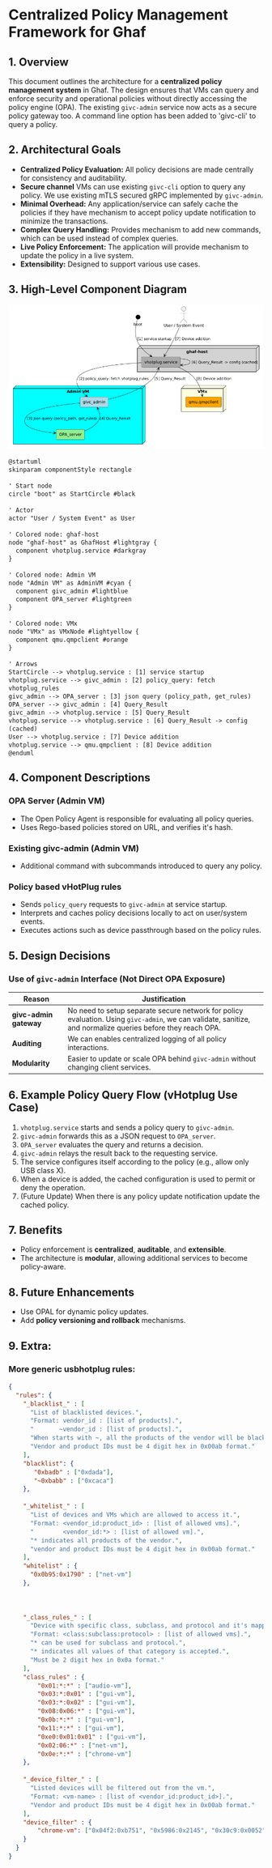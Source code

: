 # Centralized Policy Management Framework for Ghaf

## 1. Overview

This document outlines the architecture for a **centralized policy management system** in Ghaf. The design ensures that VMs can query and enforce security and operational policies without directly accessing the policy engine (OPA). The existing `givc-admin` service now acts as a secure policy gateway too. A command line option has been added to 'givc-cli' to query a policy.  

## 2. Architectural Goals

- **Centralized Policy Evaluation:** All policy decisions are made centrally for consistency and auditability.
- **Secure channel** VMs can use existing `givc-cli` option to query any policy. We use existing mTLS secured gRPC implemented by `givc-admin`.
- **Minimal Overhead:** Any application/service can safely cache the policies if they have mechanism to accept policy update notification to minimize the transactions.
- **Complex Query Handling:** Provides mechanism to add new commands, which can be used instead of complex queries.
- **Live Policy Enforcement:** The application will provide mechanism to update the policy in a live system.
- **Extensibility:** Designed to support various use cases.

## 3. High-Level Component Diagram

![Components of Ghaf Policy Manager](./policy-management.png)

```plantuml
@startuml
skinparam componentStyle rectangle

' Start node
circle "boot" as StartCircle #black

' Actor
actor "User / System Event" as User

' Colored node: ghaf-host
node "ghaf-host" as GhafHost #lightgray {
  component vhotplug.service #darkgray
}

' Colored node: Admin VM
node "Admin VM" as AdminVM #cyan {
  component givc_admin #lightblue
  component OPA_server #lightgreen
}

' Colored node: VMx
node "VMx" as VMxNode #lightyellow {
  component qmu.qmpclient #orange
}

' Arrows
StartCircle --> vhotplug.service : [1] service startup
vhotplug.service --> givc_admin : [2] policy_query: fetch vhotplug_rules
givc_admin --> OPA_server : [3] json query (policy_path, get_rules)
OPA_server --> givc_admin : [4] Query_Result
givc_admin --> vhotplug.service : [5] Query_Result
vhotplug.service --> vhotplug.service : [6] Query_Result -> config (cached)
User --> vhotplug.service : [7] Device addition
vhotplug.service --> qmu.qmpclient : [8] Device addition
@enduml
```

## 4. Component Descriptions

### OPA Server (Admin VM)
- The Open Policy Agent is responsible for evaluating all policy queries.
- Uses Rego-based policies stored on URL, and verifies it's hash.

### Existing givc-admin (Admin VM)
- Additional command with subcommands introduced to query any policy.

###  Policy based vHotPlug rules 
- Sends `policy_query` requests to `givc-admin` at service startup.
- Interprets and caches policy decisions locally to act on user/system events.
- Executes actions such as device passthrough based on the policy rules.


## 5. Design Decisions

### Use of `givc-admin` Interface (Not Direct OPA Exposure)

| Reason              | Justification                                                                 |
|---------------------|--------------------------------------------------------------------------------|
| **givc-admin gateway**  | No need to setup separate secure network for policy evaluation. Using `givc-admin`, we can validate, sanitize, and normalize queries before they reach OPA. |
| **Auditing**         | We can enables centralized logging of all policy interactions.                      |
| **Modularity**       | Easier to update or scale OPA behind `givc-admin` without changing client services. |

## 6. Example Policy Query Flow (vHotplug Use Case)

1. `vhotplug.service` starts and sends a policy query to `givc-admin`.
2. `givc-admin` forwards this as a JSON request to `OPA_server`.
3. `OPA_server` evaluates the query and returns a decision.
4. `givc-admin` relays the result back to the requesting service.
5. The service configures itself according to the policy (e.g., allow only USB class X).
6. When a device is added, the cached configuration is used to permit or deny the operation.
7. (Future Update) When there is any policy update notification update the cached policy.

## 7. Benefits

- Policy enforcement is **centralized**, **auditable**, and **extensible**.
- The architecture is **modular**, allowing additional services to become policy-aware.

## 8. Future Enhancements

- Use OPAL for dynamic policy updates.
- Add **policy versioning and rollback** mechanisms.

## 9. Extra:
### More generic usbhotplug rules:
```json
{
  "rules": {
    "_blacklist_" : [ 
      "List of blacklisted devices.",
      "Format: vendor_id : [list of products].",
      "       ~vendor_id : [list of products].",
      "When starts with ~, all the products of the vendor will be blacklisted except the listed ones.",
      "Vendor and product IDs must be 4 digit hex in 0x00ab format."
    ],
    "blacklist": {
       "0xbadb" : ["0xdada"],
       "~0xbabb" : ["0xcaca"]
    },

    "_whitelist_" : [ 
      "List of devices and VMs which are allowed to access it.",
      "Format: <vendor_id:product_id> : [list of allowed vms].",
      "        <vendor_id:*> : [list of allowed vm].",
      "* indicates all products of the vendor.",
      "vendor and product IDs must be 4 digit hex in 0x00ab format."
    ],
    "whitelist" : {
      "0x0b95:0x1790" : ["net-vm"]
    },



    "_class_rules_" : [ 
      "Device with specific class, subclass, and protocol and it's mapping to VMs.",
      "Format: <class:subclass:protocol> : [list of allowed vms].",
      "* can be used for subclass and protocol.",
      "* indicates all values of that category is accepted.",
      "Must be 2 digit hex in 0x0a format."
    ],
    "class_rules" : {
        "0x01:*:*" : ["audio-vm"],
        "0x03:*:0x01" : ["gui-vm"],
        "0x03:*:0x02" : ["gui-vm"],
        "0x08:0x06:*" : ["gui-vm"],
        "0x0b:*:*" : ["gui-vm"],
        "0x11:*:*" : ["gui-vm"],
        "0xe0:0x01:0x01" : ["gui-vm"],
        "0x02:06:*" : ["net-vm"],
        "0x0e:*:*" : ["chrome-vm"]
    },

    "_device_filter_" : [ 
      "Listed devices will be filtered out from the vm.",
      "Format: <vm-name> : [list of <vendor_id:product_id>].",
      "Vendor and product IDs must be 4 digit hex in 0x00ab format."
    ],
    "device_filter" : {
        "chrome-vm": ["0x04f2:0xb751", "0x5986:0x2145", "0x30c9:0x0052", "0x30c9:0x005f"]
    }
  }
}

```
